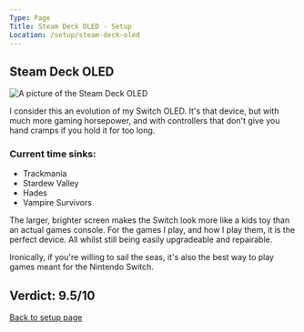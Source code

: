 ```yaml
---
Type: Page
Title: Steam Deck OLED - Setup
Location: /setup/steam-deck-oled
---
```


## Steam Deck OLED

<div class="img-container-wide"> <img class="setup-image" alt="A picture of the Steam Deck OLED" src="https://raw.githubusercontent.com/george-probably/chachanidze.com/main/Images/setup/steam-deck-oled.webp"> </div>

I consider this an evolution of my Switch OLED. It's that device, but with much more gaming horsepower, and with controllers that don't give you hand cramps if you hold it for too long.

### Current time sinks:
- Trackmania
- Stardew Valley
- Hades
- Vampire Survivors

The larger, brighter screen makes the Switch look more like a kids toy than an actual games console. For the games I play, and how I play them, it is the perfect device. All whilst still being easily upgradeable and repairable.

Ironically, if you're willing to sail the seas, it's also the best way to play games meant for the Nintendo Switch.

## Verdict: 9.5/10

[Back to setup page](/setup)